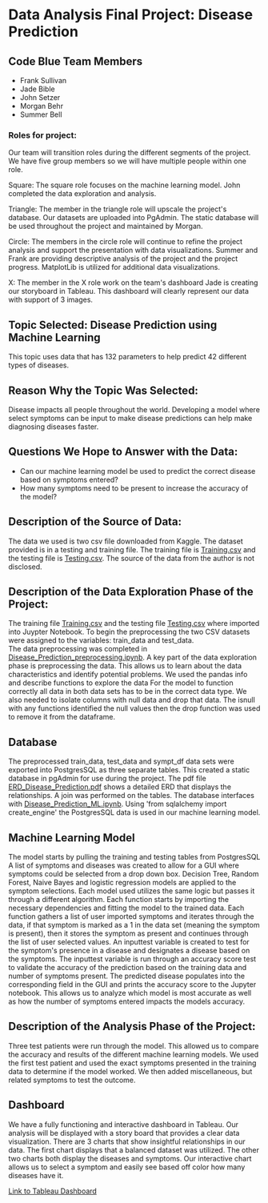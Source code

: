 # Data Analysis Final Project: Disease Prediction

## Code Blue Team Members
* Frank Sullivan
* Jade Bible
* John Setzer
* Morgan Behr 
* Summer Bell


### Roles for project:
Our team will transition roles during the different segments of the project. We have five group members so we will have multiple people within one role.

Square: The square role focuses on the machine learning model. 
John completed the data exploration and analysis. 

Triangle: The member in the triangle role will upscale the project's database. 
Our datasets are uploaded into PgAdmin.
The static database will be used throughout the project and maintained by Morgan. 

Circle: The members in the circle role will continue to refine the project analysis and support the presentation with data visualizations.
Summer and Frank are providing descriptive analysis of the project and the project progress.
MatplotLib is utilized for additional data visualizations.

X: The member in the X role work on the team's dashboard
Jade is creating our storyboard in Tableau.
This dashboard will clearly represent our data with support of 3 images.

## Topic Selected: Disease Prediction using Machine Learning 
This topic uses data that has 132 parameters to help predict 42 different types of diseases. 

## Reason Why the Topic Was Selected: 
Disease impacts all people throughout the world.
Developing a model where select symptoms can be input to make disease predictions can help make diagnosing diseases faster.

## Questions We Hope to Answer with the Data:
 * Can our machine learning model be used to predict the correct disease based on symptoms entered?
 * How many symptoms need to be present to increase the accuracy of the model?


## Description of the Source of Data: 
The data we used is two csv file downloaded from Kaggle. 
The dataset provided is in a testing and training file.
The training file is [Training.csv](Resources/Training.csv) and the testing file is [Testing.csv](Resources/Testing.csv).
The source of the data from the author is not disclosed.

## Description of the Data Exploration Phase of the Project:
The training file [Training.csv](Resources/Training.csv) and the testing file [Testing.csv](Resources/Testing.csv) where imported into Juypter Notebook.
To begin the preprocessing the two CSV datasets were assigned to the variables: train_data and test_data.  
The data preprocessing was completed in [Disease_Prediction_preprocessing.ipynb](Disease_Prediction_preprocessing.ipynb).
A key part of the data exploration phase is preprocessing the data.
This allows us to learn about the data characteristics and identify potential problems.
We used the pandas info and describe functions to explore the data
For the model to function correctly all data in both data sets has to be in the correct data type.
We also needed to isolate columns with null data and drop that data.
The isnull with any functions identified the null values then the drop function was used to remove it from the dataframe.


## Database
The preprocessed train_data, test_data and sympt_df data sets were exported into PostgresSQL as three separate tables.
This created a static database in pgAdmin for use during the project.
The pdf file [ERD_Disease_Prediction.pdf](ERD_Disease_Prediction.pdf) shows a detailed ERD that displays the relationships.
A join was performed on the tables.
The database interfaces with [Disease_Prediction_ML.ipynb](Disease_Prediction_ML.ipynb).
Using 'from sqlalchemy import create_engine' the PostgresSQL data is used in our machine learning model.


## Machine Learning Model
The model starts by pulling the training and testing tables from PostgresSQL
A list of symptoms and diseases was created to allow for a GUI where symptoms could be selected from a drop down box.
Decision Tree, Random Forest, Naive Bayes and logistic regression models are applied to the symptom selections.
Each model used utilizes the same logic but passes it through a different algorithm.
Each function starts by importing the necessary dependencies and fitting the model to the trained data.
Each function gathers a list of user imported symptoms and iterates through the data, if that symptom is marked as a 1 in the data set (meaning the symptom is present),
then it stores the symptom as present and continues through the list of user selected values.
An inputtest variable is created to test for the symptom's presence in a disease and designates a disease based on the symptoms.
The inputtest variable is run through an accuracy score test to validate the accuracy of the prediction based on the training data and number of symptoms present.
The predicted disease populates into the corresponding field in the GUI and prints the accuracy score to the Jupyter notebook.
This allows us to analyze which model is most accurate as well as how the number of symptoms entered impacts the models accuracy.


## Description of the Analysis Phase of the Project:
Three test patients were run through the model.
This allowed us to compare the accuracy and results of the different machine learning models.
We used the first test patient and used the exact symptoms presented in the training data to determine if the model worked.
We then added miscellaneous, but related symptoms to test the outcome.


## Dashboard
We have a fully functioning and interactive dashboard in Tableau.
Our analysis will be displayed with a story board that provides a clear data visualization.
There are 3 charts that show insightful relationships in our data.
The first chart displays that a balanced dataset was utilized.
The other two charts both display the diseases and symptoms. 
Our interactive chart allows us to select a symptom and easily see based off color how many diseases have it.

[Link to Tableau Dashboard](https://public.tableau.com/app/profile/jade3140/viz/DiseasePredictionProject/DiseasePredictionData?publish=yes)


 





